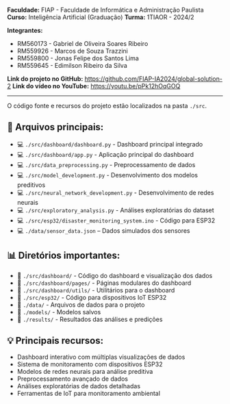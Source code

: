 **Faculdade:** FIAP - Faculdade de Informática e Administração Paulista  
**Curso:** Inteligência Artificial (Graduação)
**Turma:** 1TIAOR - 2024/2

**Integrantes:**

- RM560173 - Gabriel de Oliveira Soares Ribeiro
- RM559926 - Marcos de Souza Trazzini
- RM559800 - Jonas Felipe dos Santos Lima
- RM559645 - Edimilson Ribeiro da Silva

**Link do projeto no GitHub:** <https://github.com/FIAP-IA2024/global-solution-2>
**Link do vídeo no YouTube:** <https://youtu.be/pPk12hOqGOQ>

---

O código fonte e recursos do projeto estão localizados na pasta `./src`.  

## 📌 **Arquivos principais:**  

- 💻 `./src/dashboard/dashboard.py` - Dashboard principal integrado
- 💻 `./src/dashboard/app.py` - Aplicação principal do dashboard
- 💻 `./src/data_preprocessing.py` - Preprocessamento de dados
- 💻 `./src/model_development.py` - Desenvolvimento dos modelos preditivos
- 💻 `./src/neural_network_development.py` - Desenvolvimento de redes neurais
- 💻 `./src/exploratory_analysis.py` - Análises exploratórias do dataset
- 💻 `./src/esp32/disaster_monitoring_system.ino` - Código para ESP32
- 💻 `./data/sensor_data.json` – Dados simulados dos sensores

## 📊 **Diretórios importantes:**  

- 📁 `./src/dashboard/` - Código do dashboard e visualização dos dados
- 📁 `./src/dashboard/pages/` - Páginas modulares do dashboard
- 📁 `./src/dashboard/utils/` - Utilitários para o dashboard
- 📁 `./src/esp32/` - Código para dispositivos IoT ESP32
- 📁 `./data/` - Arquivos de dados para o projeto
- 📁 `./models/` - Modelos salvos
- 📁 `./results/` - Resultados das análises e predições

## 💡 **Principais recursos:**

- Dashboard interativo com múltiplas visualizações de dados
- Sistema de monitoramento com dispositivos ESP32
- Modelos de redes neurais para análise preditiva
- Preprocessamento avançado de dados
- Análises exploratórias de dados detalhadas
- Ferramentas de IoT para monitoramento ambiental
